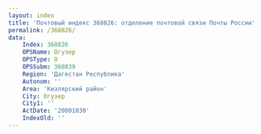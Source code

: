```yaml
---
layout: index
title: 'Почтовый индекс 368826: отделение почтовой связи Почты России'
permalink: /368826/
data:
    Index: 368826
    OPSName: Огузер
    OPSType: О
    OPSSubm: 368839
    Region: 'Дагестан Республика'
    Autonom: ''
    Area: 'Кизлярский район'
    City: Огузер
    City1: ''
    ActDate: '20001030'
    IndexOld: ''
---
```

